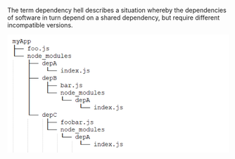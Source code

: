 The term dependency hell describes a situation whereby the dependencies of software in turn depend on a shared dependency, but require different incompatible versions.

![Dependency Hell](../dependency_hell.png)
